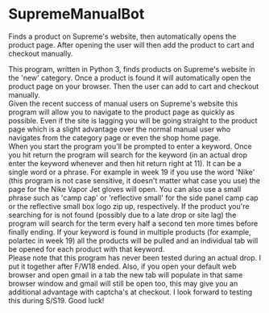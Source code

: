# SupremeManualBot
Finds a product on Supreme's website, then automatically opens the product page. After opening the user will then add the product to cart and checkout manually.

This program, written in Python 3, finds products on Supreme's website in the 'new' category. Once a product is found it will automatically open the product page on your browser. Then the user can add to cart and checkout manually.  
Given the recent success of manual users on Supreme's website this program will allow you to navigate to the product page as quickly as possible. Even if the site is lagging you will be going straight to the product page which is a slight advantage over the normal manual user who navigates from the category page or even the shop home page.  
When you start the program you'll be prompted to enter a keyword. Once you hit return the program will search for the keyword (in an actual drop enter the keyword whenever and then hit return right at 11). It can be a single word or a phrase. For example in week 19 if you use the word 'Nike' (this program is not case sensitive, it doesn't matter what case you use) the page for the Nike Vapor Jet gloves will open. You can also use a small phrase such as 'camp cap' or 'reflective small' for the side panel camp cap or the reflective small box logo zip up, respectively. 
If the product you're searching for is not found (possibly due to a late drop or site lag) the program will search for the term every half a second ten more times before finally ending.  If your keyword is found in multiple products (for example, polartec in week 19) all the products will be pulled and an individual tab will be opened for each product with that keyword.   
Please note that this program has never been tested during an actual drop. I put it together after F/W18 ended. Also, if you open your default web browser and open gmail in a tab the new tab will populate in that same browser window and gmail will still be open too, this may give you an additional advantage with captcha's at checkout. I look forward to testing this during S/S19.  Good luck!
